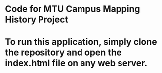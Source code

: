 # Code for MTU Campus Mapping History Project

# To run this application, simply clone the repository and open the index.html file on any web server. 
